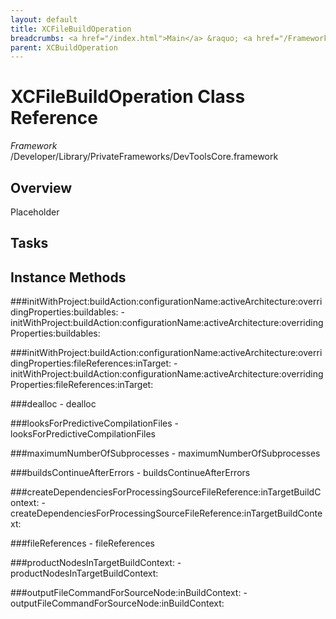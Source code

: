 ```yaml
---
layout: default
title: XCFileBuildOperation
breadcrumbs: <a href="/index.html">Main</a> &raquo; <a href="/Frameworks.html">Framework</a> &raquo; <a href="/Frameworks/DevToolsCore.html">DevToolsCore</a> &raquo; XCFileBuildOperation
parent: XCBuildOperation 
---
```

# XCFileBuildOperation Class Reference

*Framework* /Developer/Library/PrivateFrameworks/DevToolsCore.framework

## Overview

Placeholder

## Tasks

## Instance Methods

<a name="-initWithProject:buildAction:configurationName:activeArchitecture:overridingProperties:buildables:"></a>
###initWithProject:buildAction:configurationName:activeArchitecture:overridingProperties:buildables:
    - initWithProject:buildAction:configurationName:activeArchitecture:overridingProperties:buildables:

<a name="-initWithProject:buildAction:configurationName:activeArchitecture:overridingProperties:fileReferences:inTarget:"></a>
###initWithProject:buildAction:configurationName:activeArchitecture:overridingProperties:fileReferences:inTarget:
    - initWithProject:buildAction:configurationName:activeArchitecture:overridingProperties:fileReferences:inTarget:

<a name="-dealloc"></a>
###dealloc
    - dealloc

<a name="-looksForPredictiveCompilationFiles"></a>
###looksForPredictiveCompilationFiles
    - looksForPredictiveCompilationFiles

<a name="-maximumNumberOfSubprocesses"></a>
###maximumNumberOfSubprocesses
    - maximumNumberOfSubprocesses

<a name="-buildsContinueAfterErrors"></a>
###buildsContinueAfterErrors
    - buildsContinueAfterErrors

<a name="-createDependenciesForProcessingSourceFileReference:inTargetBuildContext:"></a>
###createDependenciesForProcessingSourceFileReference:inTargetBuildContext:
    - createDependenciesForProcessingSourceFileReference:inTargetBuildContext:

<a name="-fileReferences"></a>
###fileReferences
    - fileReferences

<a name="-productNodesInTargetBuildContext:"></a>
###productNodesInTargetBuildContext:
    - productNodesInTargetBuildContext:

<a name="-outputFileCommandForSourceNode:inBuildContext:"></a>
###outputFileCommandForSourceNode:inBuildContext:
    - outputFileCommandForSourceNode:inBuildContext:

